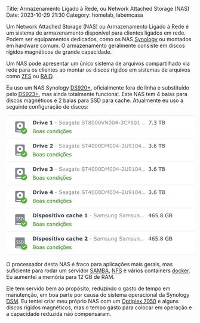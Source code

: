 Title: Armazenamento Ligado à Rede, ou Network Attached Storage (NAS)
Date: 2023-10-29 21:30
Category: homelab, labemcasa

Um Network Attached Storage (NAS) ou Armazenamento Ligado à Rede é um sistema de armazenamento disponível para clientes ligados em rede. Podem ser equipamentos dedicados, como os NAS [Synology](https://synology.com) ou montados em hardware comum. O armazenamento geralmente consiste em discos rígidos magnéticos de grande capacidade.

Um NAS pode apresentar um único sistema de arquivos compartilhado via rede para os clientes ao montar os discos rígidos em sistemas de arquivos como [ZFS](https://pt.wikipedia.org/wiki/ZFS) ou [RAID](https://pt.wikipedia.org/wiki/RAID).

Eu uso um NAS Synology [DS920+](https://www.synology.com/en-br/support/download/DS920+?version=7.2#docs), oficialmente fora de linha e substituído pelo [DS923+](https://www.synology.com/en-br/products/DS923+), mas ainda totalmente funcional. Este NAS tem 4 baias para discos magnéticos e 2 baias para SSD para cache. Atualmente eu uso a seguinte configuração de discos:

![Discos NAS](./images/discos_nas.png)

O processador desta NAS é fraco para aplicações mais gerais, mas suficiente para rodar um servidor [SAMBA](https://pt.wikipedia.org/wiki/Samba_(software)), [NFS](https://pt.wikipedia.org/wiki/Network_File_System) e vários containers [docker](https://pt.wikipedia.org/wiki/Docker_(software)). Eu aumentei a memória para 12 GB de RAM.

Ele tem servido bem ao propósito, reduzindo o gasto de tempo em manutenção, em boa parte por causa do sistema operacional da Synology [DSM](https://www.synology.com/en-global/dsm). Eu tentei criar meu próprio NAS com um [Optiplex 7050](https://www.dell.com/support/manuals/pt-br/optiplex-7050-desktop/optiplex-7050-desktop-tower-owners-manual) e alguns discos rígidos magnéticos, mas o tempo gasto para colocar em operação e a capacidade reduzida não compensaram.
